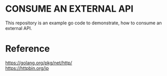 # CONSUME AN EXTERNAL API
This repository is an example go code to demonstrate, how to consume an external API.

# Reference
https://golang.org/pkg/net/http/ </br>
https://httpbin.org/ip
